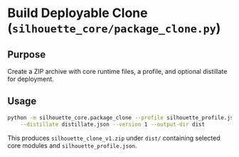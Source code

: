 # Build Deployable Clone (`silhouette_core/package_clone.py`)

## Purpose
Create a ZIP archive with core runtime files, a profile, and optional distillate for deployment.

## Usage
```bash
python -m silhouette_core.package_clone --profile silhouette_profile.json \
    --distillate distillate.json --version 1 --output-dir dist
```
This produces `silhouette_clone_v1.zip` under `dist/` containing selected core modules and `silhouette_profile.json`.
